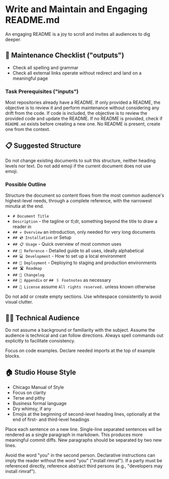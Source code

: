 # Write and Maintain and Engaging README.md

An engaging README is a joy to scroll and invites all audiences to dig deeper.

## 🔧 Maintenance Checklist ("outputs")

* Check all spelling and grammar
* Check all external links operate without redirect and land on a meaningful page

### Task Prerequisites ("inputs")

Most repositories already have a README.
If only provided a README, the objective is to review it and perform maintenance without considering any drift from the code.
If code is included, the objective is to review the provided code and update the README.
If no README is provided, check if `README.md` exists before creating a new one.
No README is present, create one from the context.

## 📋 Suggested Structure

Do not change existing documents to suit this structure, neither heading levels nor text.
Do not add emoji if the current document does not use emoji.

### Possible Outline

Structure the document so content flows from the most common audience's highest-level needs, through a complete reference, with the narrowest minutia at the end.

* `# Document Title`
* `Description` - the tagline or tl;dr, something beyond the title to draw a reader in
* `## ✈️ Overview` an introduction, only needed for very long documents
* `## 💿 Installation` or Setup
* `## 📋 Usage` - Quick overview of most common uses
* `## 📖 Reference` - Detailed guide to all uses, ideally alphabetical
* `## 💻 Development` - How to set up a local environment
* `## 🚀 Deployment` - Deploying to staging and production environments
* `## 🛣️ Roadmap`
* `## 📝 Changelog`
* `## 📎 Appendix` or `## 🖇️ Footnotes` as necessary
* `## 📜 License` assume `All rights reserved.` unless known otherwise

Do not add or create empty sections.
Use whitespace consistently to avoid visual clutter.

## 🧑‍💻 Technical Audience

Do not assume a background or familiarity with the subject.
Assume the audience is technical and can follow directions.
Always spell commands out explicitly to facilitate consistency.

Focus on code examples.
Declare needed imports at the top of example blocks.

## 🏠 Studio House Style

* Chicago Manual of Style
* Focus on clarity
* Terse and pithy
* Business formal language
* Dry whimsy, if any
* Emojis at the beginning of second-level heading lines, optionally at the end of first- and third-level headings

Place each sentence on a new line.
Single-line separated sentences will be rendered as a single paragraph in markdown.
This produces more meaningful commit diffs.
New paragraphs should be separated by two new lines.

Avoid the word "you" in the second person.
Declarative instructions can imply the reader without the word "you" ("install rimraf").
If a party must be referenced directly, reference abstract third persons (e.g., "developers may install rimraf").
